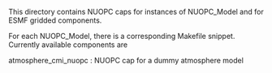 This directory contains NUOPC caps for instances of NUOPC_Model and for
ESMF gridded components.

For each NUOPC_Model, there is a corresponding Makefile snippet. Currently
available components are

atmosphere_cmi_nuopc
: NUOPC cap for a dummy atmosphere model
